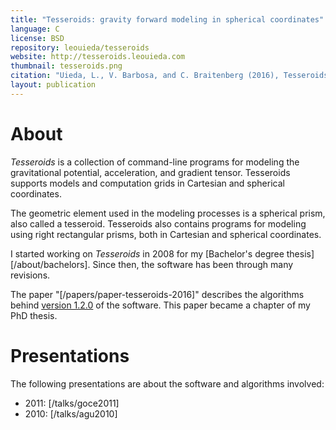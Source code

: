 ```yaml
---
title: "Tesseroids: gravity forward modeling in spherical coordinates"
language: C
license: BSD
repository: leouieda/tesseroids
website: http://tesseroids.leouieda.com
thumbnail: tesseroids.png
citation: "Uieda, L., V. Barbosa, and C. Braitenberg (2016), Tesseroids: Forward-modeling gravitational fields in spherical coordinates, GEOPHYSICS, F41–F48, doi:10.1190/geo2015-0204.1."
layout: publication
---
```


# About

*Tesseroids* is a collection of command-line programs for modeling the
gravitational potential, acceleration, and gradient tensor. Tesseroids supports
models and computation grids in Cartesian and spherical coordinates.

The geometric element used in the modeling processes is a spherical prism, also
called a tesseroid. Tesseroids also contains programs for modeling using right
rectangular prisms, both in Cartesian and spherical coordinates.

I started working on *Tesseroids* in 2008 for my
[Bachelor's degree thesis][/about/bachelors].
Since then, the software has been through many revisions.

The paper "[/papers/paper-tesseroids-2016]" describes the algorithms behind
[version 1.2.0](http://dx.doi.org/10.5281/zenodo.16033) of the software.
This paper became a chapter of my PhD thesis.

# Presentations

The following presentations are about the software and algorithms involved:

* 2011: [/talks/goce2011]
* 2010: [/talks/agu2010]

